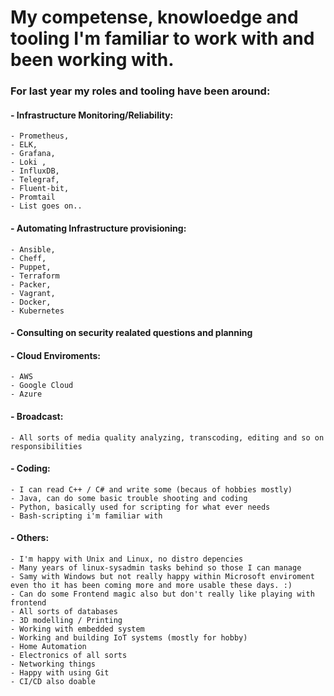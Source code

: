 # My competense, knowloedge and tooling I'm familiar to work with and been working with.


### For last year my roles and tooling have been around:

#### - Infrastructure Monitoring/Reliability:
	- Prometheus, 
	- ELK, 
	- Grafana,
	- Loki ,
	- InfluxDB, 
	- Telegraf,
	- Fluent-bit,
	- Promtail
	- List goes on..

#### - Automating Infrastructure provisioning:
	- Ansible, 
	- Cheff,
	- Puppet,
	- Terraform
	- Packer,
	- Vagrant,
	- Docker,
	- Kubernetes

#### - Consulting on security realated questions and planning 

#### - Cloud Enviroments: 
	- AWS 
	- Google Cloud
	- Azure

#### - Broadcast:
	- All sorts of media quality analyzing, transcoding, editing and so on responsibilities

#### - Coding:
	- I can read C++ / C# and write some (becaus of hobbies mostly)
	- Java, can do some basic trouble shooting and coding
	- Python, basically used for scripting for what ever needs
	- Bash-scripting i'm familiar with

#### - Others:
	- I'm happy with Unix and Linux, no distro depencies
	- Many years of linux-sysadmin tasks behind so those I can manage
	- Samy with Windows but not really happy within Microsoft enviroment even tho it has been coming more and more usable these days. :) 
	- Can do some Frontend magic also but don't really like playing with frontend
	- All sorts of databases
	- 3D modelling / Printing
	- Working with embedded system
	- Working and building IoT systems (mostly for hobby)
	- Home Automation
	- Electronics of all sorts
	- Networking things
	- Happy with using Git
	- CI/CD also doable